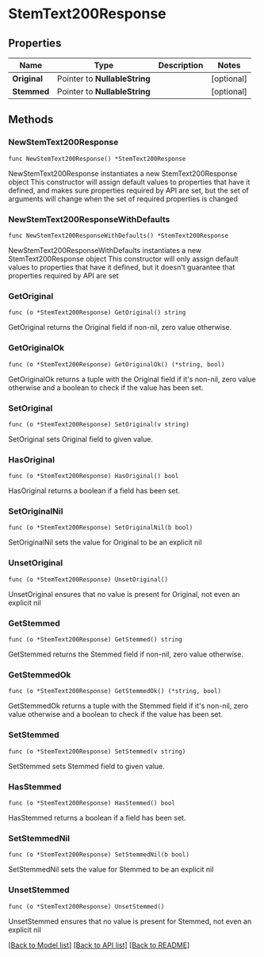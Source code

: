 # StemText200Response

## Properties

Name | Type | Description | Notes
------------ | ------------- | ------------- | -------------
**Original** | Pointer to **NullableString** |  | [optional] 
**Stemmed** | Pointer to **NullableString** |  | [optional] 

## Methods

### NewStemText200Response

`func NewStemText200Response() *StemText200Response`

NewStemText200Response instantiates a new StemText200Response object
This constructor will assign default values to properties that have it defined,
and makes sure properties required by API are set, but the set of arguments
will change when the set of required properties is changed

### NewStemText200ResponseWithDefaults

`func NewStemText200ResponseWithDefaults() *StemText200Response`

NewStemText200ResponseWithDefaults instantiates a new StemText200Response object
This constructor will only assign default values to properties that have it defined,
but it doesn't guarantee that properties required by API are set

### GetOriginal

`func (o *StemText200Response) GetOriginal() string`

GetOriginal returns the Original field if non-nil, zero value otherwise.

### GetOriginalOk

`func (o *StemText200Response) GetOriginalOk() (*string, bool)`

GetOriginalOk returns a tuple with the Original field if it's non-nil, zero value otherwise
and a boolean to check if the value has been set.

### SetOriginal

`func (o *StemText200Response) SetOriginal(v string)`

SetOriginal sets Original field to given value.

### HasOriginal

`func (o *StemText200Response) HasOriginal() bool`

HasOriginal returns a boolean if a field has been set.

### SetOriginalNil

`func (o *StemText200Response) SetOriginalNil(b bool)`

 SetOriginalNil sets the value for Original to be an explicit nil

### UnsetOriginal
`func (o *StemText200Response) UnsetOriginal()`

UnsetOriginal ensures that no value is present for Original, not even an explicit nil
### GetStemmed

`func (o *StemText200Response) GetStemmed() string`

GetStemmed returns the Stemmed field if non-nil, zero value otherwise.

### GetStemmedOk

`func (o *StemText200Response) GetStemmedOk() (*string, bool)`

GetStemmedOk returns a tuple with the Stemmed field if it's non-nil, zero value otherwise
and a boolean to check if the value has been set.

### SetStemmed

`func (o *StemText200Response) SetStemmed(v string)`

SetStemmed sets Stemmed field to given value.

### HasStemmed

`func (o *StemText200Response) HasStemmed() bool`

HasStemmed returns a boolean if a field has been set.

### SetStemmedNil

`func (o *StemText200Response) SetStemmedNil(b bool)`

 SetStemmedNil sets the value for Stemmed to be an explicit nil

### UnsetStemmed
`func (o *StemText200Response) UnsetStemmed()`

UnsetStemmed ensures that no value is present for Stemmed, not even an explicit nil

[[Back to Model list]](../README.md#documentation-for-models) [[Back to API list]](../README.md#documentation-for-api-endpoints) [[Back to README]](../README.md)


